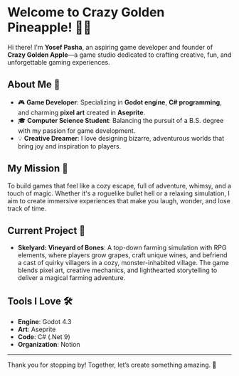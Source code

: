 # Welcome to Crazy Golden Pineapple! 🍍✨

Hi there! I'm **Yosef Pasha**, an aspiring game developer and founder of **Crazy Golden Apple**—a game studio dedicated to crafting creative, fun, and unforgettable gaming experiences.

## About Me 🌟
- 🎮 **Game Developer**: Specializing in **Godot engine**, **C# programming**, and charming **pixel art** created in **Aseprite**.  
- 🎓 **Computer Science Student**: Balancing the pursuit of a B.S. degree with my passion for game development.  
- 💡 **Creative Dreamer**: I love designing bizarre, adventurous worlds that bring joy and inspiration to players.  

## My Mission 🚀
To build games that feel like a cozy escape, full of adventure, whimsy, and a touch of magic. Whether it's a roguelike bullet hell or a relaxing simulation, I aim to create immersive experiences that make you laugh, wonder, and lose track of time.

## Current Project 🔧
- **Skelyard: Vineyard of Bones**: A top-down farming simulation with RPG elements, where players grow grapes, craft unique wines, and befriend a cast of quirky villagers in a cozy, monster-inhabited village. The game blends pixel art, creative mechanics, and lighthearted storytelling to deliver a magical farming adventure.

## Tools I Love 🛠️
- **Engine**: Godot 4.3  
- **Art**: Aseprite  
- **Code**: C# (.Net 9)
- **Organization**: Notion  

---

Thank you for stopping by! Together, let’s create something amazing. 💛
